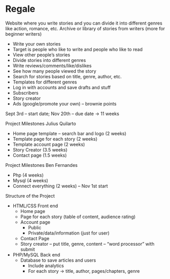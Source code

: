 # Regale

Website where you write stories and you can divide it into different genres like action, romance, etc.
Archive or library of stories from writers (more for beginner writers)
-	Write your own stories 
  -	Target is people who like to write and people who like to read
-	View other people’s stories
-	Divide stories into different genres
-	Write reviews/comments/like/dislikes
-	See how many people viewed the story
-	Search for stories based on title, genre, author, etc.
-	Templates for different genres
-	Log in with accounts and save drafts and stuff
  -	Subscribers
-	Story creator
-	Ads (google/promote your own) – brownie points

Sept 3rd – start date; Nov 20th – due date -> 11 weeks

Project Milestones Julius Quilarto
- Home page template – search bar and logo (2 weeks)
- Template page for each story (2 weeks)
-	Template account page (2 weeks)
-	Story Creator (3.5 weeks)
-	Contact page (1.5 weeks)

Project Milestones Ben Fernandes
-	Php (4 weeks)
-	Mysql (4 weeks)
-	Connect everything (2 weeks) – Nov 1st start

Structure of the Project
- HTML/CSS Front end
  -	Home page
  - Page for each story (table of content, audience rating)
  - Account page
    - Public
    - Private/data/information (just for user)
  - Contact Page
  - Story creator – put title, genre, content – “word processor” with submit
- PHP/MySQL Back end
  - Database to save articles and users
    - Include analytics
    - For each story -> title, author, pages/chapters, genre
